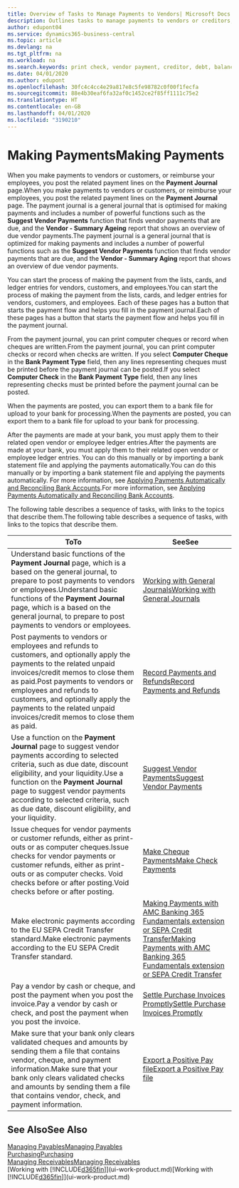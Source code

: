```yaml
---
title: Overview of Tasks to Manage Payments to Vendors| Microsoft Docs
description: Outlines tasks to manage payments to vendors or creditors, including posting payment lines and getting an overview of the balance due.
author: edupont04
ms.service: dynamics365-business-central
ms.topic: article
ms.devlang: na
ms.tgt_pltfrm: na
ms.workload: na
ms.search.keywords: print check, vendor payment, creditor, debt, balance due, AP
ms.date: 04/01/2020
ms.author: edupont
ms.openlocfilehash: 30fc4c4cc4e29a817e8c5fe98782c0f00f1fecfa
ms.sourcegitcommit: 88e4b30eaf6fa32af0c1452ce2f85ff1111c75e2
ms.translationtype: HT
ms.contentlocale: en-GB
ms.lasthandoff: 04/01/2020
ms.locfileid: "3190210"
---
```

# <a name="making-payments"></a><span data-ttu-id="d6857-103">Making Payments</span><span class="sxs-lookup"><span data-stu-id="d6857-103">Making Payments</span></span>

<span data-ttu-id="d6857-104">When you make payments to vendors or customers, or reimburse your employees, you post the related payment lines on the **Payment Journal** page.</span><span class="sxs-lookup"><span data-stu-id="d6857-104">When you make payments to vendors or customers, or reimburse your employees, you post the related payment lines on the **Payment Journal** page.</span></span> <span data-ttu-id="d6857-105">The payment journal is a general journal that is optimised for making payments and includes a number of powerful functions such as the **Suggest Vendor Payments** function that finds vendor payments that are due, and the **Vendor - Summary Ageing** report that shows an overview of due vendor payments.</span><span class="sxs-lookup"><span data-stu-id="d6857-105">The payment journal is a general journal that is optimized for making payments and includes a number of powerful functions such as the **Suggest Vendor Payments** function that finds vendor payments that are due, and the **Vendor - Summary Aging** report that shows an overview of due vendor payments.</span></span>  

<span data-ttu-id="d6857-106">You can start the process of making the payment from the lists, cards, and ledger entries for vendors, customers, and employees.</span><span class="sxs-lookup"><span data-stu-id="d6857-106">You can start the process of making the payment from the lists, cards, and ledger entries for vendors, customers, and employees.</span></span> <span data-ttu-id="d6857-107">Each of these pages has a button that starts the payment flow and helps you fill in the payment journal.</span><span class="sxs-lookup"><span data-stu-id="d6857-107">Each of these pages has a button that starts the payment flow and helps you fill in the payment journal.</span></span>  

<span data-ttu-id="d6857-108">From the payment journal, you can print computer cheques or record when cheques are written.</span><span class="sxs-lookup"><span data-stu-id="d6857-108">From the payment journal, you can print computer checks or record when checks are written.</span></span> <span data-ttu-id="d6857-109">If you select **Computer Cheque** in the **Bank Payment Type** field, then any lines representing cheques must be printed before the payment journal can be posted.</span><span class="sxs-lookup"><span data-stu-id="d6857-109">If you select **Computer Check** in the **Bank Payment Type** field, then any lines representing checks must be printed before the payment journal can be posted.</span></span>

<span data-ttu-id="d6857-110">When the payments are posted, you can export them to a bank file for upload to your bank for processing.</span><span class="sxs-lookup"><span data-stu-id="d6857-110">When the payments are posted, you can export them to a bank file for upload to your bank for processing.</span></span>

<span data-ttu-id="d6857-111">After the payments are made at your bank, you must apply them to their related open vendor or employee ledger entries.</span><span class="sxs-lookup"><span data-stu-id="d6857-111">After the payments are made at your bank, you must apply them to their related open vendor or employee ledger entries.</span></span> <span data-ttu-id="d6857-112">You can do this manually or by importing a bank statement file and applying the payments automatically.</span><span class="sxs-lookup"><span data-stu-id="d6857-112">You can do this manually or by importing a bank statement file and applying the payments automatically.</span></span> <span data-ttu-id="d6857-113">For more information, see [Applying Payments Automatically and Reconciling Bank Accounts](receivables-apply-payments-auto-reconcile-bank-accounts.md).</span><span class="sxs-lookup"><span data-stu-id="d6857-113">For more information, see [Applying Payments Automatically and Reconciling Bank Accounts](receivables-apply-payments-auto-reconcile-bank-accounts.md).</span></span>

<span data-ttu-id="d6857-114">The following table describes a sequence of tasks, with links to the topics that describe them.</span><span class="sxs-lookup"><span data-stu-id="d6857-114">The following table describes a sequence of tasks, with links to the topics that describe them.</span></span>

| <span data-ttu-id="d6857-115">To</span><span class="sxs-lookup"><span data-stu-id="d6857-115">To</span></span> | <span data-ttu-id="d6857-116">See</span><span class="sxs-lookup"><span data-stu-id="d6857-116">See</span></span> |
| --- | --- |
|<span data-ttu-id="d6857-117">Understand basic functions of the **Payment Journal** page, which is a based on the general journal, to prepare to post payments to vendors or employees.</span><span class="sxs-lookup"><span data-stu-id="d6857-117">Understand basic functions of the **Payment Journal** page, which is a based on the general journal, to prepare to post payments to vendors or employees.</span></span>|[<span data-ttu-id="d6857-118">Working with General Journals</span><span class="sxs-lookup"><span data-stu-id="d6857-118">Working with General Journals</span></span>](ui-work-general-journals.md)|
|<span data-ttu-id="d6857-119">Post payments to vendors or employees and refunds to customers, and optionally apply the payments to the related unpaid invoices/credit memos to close them as paid.</span><span class="sxs-lookup"><span data-stu-id="d6857-119">Post payments to vendors or employees and refunds to customers, and optionally apply the payments to the related unpaid invoices/credit memos to close them as paid.</span></span>|[<span data-ttu-id="d6857-120">Record Payments and Refunds</span><span class="sxs-lookup"><span data-stu-id="d6857-120">Record Payments and Refunds</span></span>](payables-how-post-payments-refunds.md)|
| <span data-ttu-id="d6857-121">Use a function on the **Payment Journal** page to suggest vendor payments according to selected criteria, such as due date, discount eligibility, and your liquidity.</span><span class="sxs-lookup"><span data-stu-id="d6857-121">Use a function on the **Payment Journal** page to suggest vendor payments according to selected criteria, such as due date, discount eligibility, and your liquidity.</span></span> |[<span data-ttu-id="d6857-122">Suggest Vendor Payments</span><span class="sxs-lookup"><span data-stu-id="d6857-122">Suggest Vendor Payments</span></span>](payables-how-suggest-vendor-payments.md) |
| <span data-ttu-id="d6857-123">Issue cheques for vendor payments or customer refunds, either as print-outs or as computer cheques.</span><span class="sxs-lookup"><span data-stu-id="d6857-123">Issue checks for vendor payments or customer refunds, either as print-outs or as computer checks.</span></span> <span data-ttu-id="d6857-124">Void checks before or after posting.</span><span class="sxs-lookup"><span data-stu-id="d6857-124">Void checks before or after posting.</span></span> |[<span data-ttu-id="d6857-125">Make Cheque Payments</span><span class="sxs-lookup"><span data-stu-id="d6857-125">Make Check Payments</span></span>](payables-how-work-checks.md) |
|<span data-ttu-id="d6857-126">Make electronic payments according to the EU SEPA Credit Transfer standard.</span><span class="sxs-lookup"><span data-stu-id="d6857-126">Make electronic payments according to the EU SEPA Credit Transfer standard.</span></span>|[<span data-ttu-id="d6857-127">Making Payments with AMC Banking 365 Fundamentals extension or SEPA Credit Transfer</span><span class="sxs-lookup"><span data-stu-id="d6857-127">Making Payments with AMC Banking 365 Fundamentals extension or SEPA Credit Transfer</span></span>](finance-make-payments-with-bank-data-conversion-service-or-sepa-credit-transfer.md)|
| <span data-ttu-id="d6857-128">Pay a vendor by cash or cheque, and post the payment when you post the invoice.</span><span class="sxs-lookup"><span data-stu-id="d6857-128">Pay a vendor by cash or check, and post the payment when you post the invoice.</span></span> |[<span data-ttu-id="d6857-129">Settle Purchase Invoices Promptly</span><span class="sxs-lookup"><span data-stu-id="d6857-129">Settle Purchase Invoices Promptly</span></span>](finance-how-to-settle-purchase-invoices-promptly.md) |
| <span data-ttu-id="d6857-130">Make sure that your bank only clears validated cheques and amounts by sending them a file that contains vendor, cheque, and payment information.</span><span class="sxs-lookup"><span data-stu-id="d6857-130">Make sure that your bank only clears validated checks and amounts by sending them a file that contains vendor, check, and payment information.</span></span> |[<span data-ttu-id="d6857-131">Export a Positive Pay file</span><span class="sxs-lookup"><span data-stu-id="d6857-131">Export a Positive Pay file</span></span>](finance-how-positive-pay.md) |

## <a name="see-also"></a><span data-ttu-id="d6857-132">See Also</span><span class="sxs-lookup"><span data-stu-id="d6857-132">See Also</span></span>
[<span data-ttu-id="d6857-133">Managing Payables</span><span class="sxs-lookup"><span data-stu-id="d6857-133">Managing Payables</span></span>](payables-manage-payables.md)  
[<span data-ttu-id="d6857-134">Purchasing</span><span class="sxs-lookup"><span data-stu-id="d6857-134">Purchasing</span></span>](purchasing-manage-purchasing.md)  
[<span data-ttu-id="d6857-135">Managing Receivables</span><span class="sxs-lookup"><span data-stu-id="d6857-135">Managing Receivables</span></span>](receivables-manage-receivables.md)  
<span data-ttu-id="d6857-136">[Working with [!INCLUDE[d365fin](includes/d365fin_md.md)]](ui-work-product.md)</span><span class="sxs-lookup"><span data-stu-id="d6857-136">[Working with [!INCLUDE[d365fin](includes/d365fin_md.md)]](ui-work-product.md)</span></span>  
